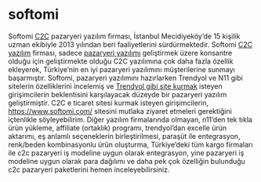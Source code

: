 # softomi
Softomi <a href=”https://www.softomi.com/c2c-e-ticaret/” target=”_black”> C2C</a> pazaryeri yazılım firması, İstanbul Mecidiyeköy’de 15 kişilik uzman ekibiyle 2013 yılından beri faaliyetlerini sürdürmektedir. Softomi <a href=”https://www.softomi.com/c2c-e-ticaret/” target=”_black”> C2C yazılım</a> firması, sadece <a href=”https://www.softomi.com/c2c-e-ticaret/” target=”_black”> pazaryeri yazılımı</a> geliştirmek üzere konsantre olduğu için geliştirmekte olduğu C2C yazılımına çok daha fazla özellik ekleyerek, Türkiye’nin en iyi pazaryeri yazılımını müşterilerine sunmayı başarmıştır. Softomi, pazaryeri yazılımını hazırlarken Trendyol ve N11 gibi sitelerin özelliklerini incelemiş ve <a href=”https://www.softomi.com/c2c-e-ticaret/” target=”_black”> Trendyol gibi site kurmak</a> isteyen girişimcilerin beklentisini karşılayacak düzeyde bir pazaryeri yazılım geliştirmiştir. 
C2C e ticaret sitesi kurmak isteyen girişimcilerin, https://www.softomi.com/ sitesini mutlaka ziyaret etmeleri gerektiğini içtenlikle söyleyebilirim. Diğer yazılım firmalarında olmayan, n11’den tek tıkla ürün yükleme, affiliate (ortaklık) programı, trendyol’dan excelle ürün aktarımı, eş anlamlı seçeneklerin birleştirilmesi, paraşüt ile entegrasyon, renk/beden kombinasyonlu ürün oluşturma, Türkiye’deki tüm kargo firmaları ile c2c pazaryeri iş modeline uygun olarak entegrasyon, yine pazaryeri iş modeline uygun olarak para dağılımı ve daha pek çok özelliğin bulunduğu c2c pazaryeri paketlerini hemen inceleyebilirsiniz.  

